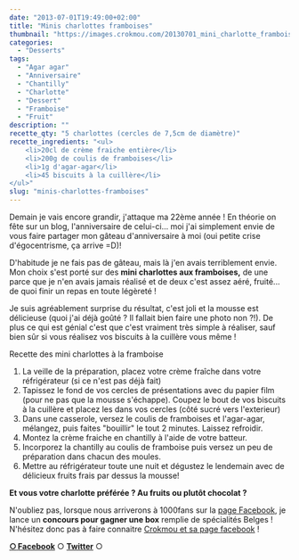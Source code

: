 ```yaml
---
date: "2013-07-01T19:49:00+02:00"
title: "Minis charlottes framboises"
thumbnail: "https://images.crokmou.com/20130701_mini_charlotte_framboise_agar_agar_0006.jpg"
categories:
  - "Desserts"
tags:
  - "Agar agar"
  - "Anniversaire"
  - "Chantilly"
  - "Charlotte"
  - "Dessert"
  - "Framboise"
  - "Fruit"
description: ""
recette_qty: "5 charlottes (cercles de 7,5cm de diamètre)"
recette_ingredients: "<ul>
 	<li>20cl de crème fraiche entière</li>
 	<li>200g de coulis de framboises</li>
 	<li>1g d'agar-agar</li>
 	<li>45 biscuits à la cuillère</li>
</ul>"
slug: "minis-charlottes-framboises"
---
```


Demain je vais encore grandir, j'attaque ma 22ème année ! En théorie on fête sur un blog, l'anniversaire de celui-ci... moi j'ai simplement envie de vous faire partager mon gâteau d'anniversaire à moi (oui petite crise d'égocentrisme, ça arrive =D)!

D'habitude je ne fais pas de gâteau, mais là j'en avais terriblement envie. Mon choix s'est porté sur des **mini charlottes aux framboises,** de une parce que je n'en avais jamais réalisé et de deux c'est assez aéré, fruité... de quoi finir un repas en toute légèreté !

Je suis agréablement surprise du résultat, c'est joli et la mousse est délicieuse (quoi j'ai déjà goûté ? Il fallait bien faire une photo non ?!). De plus ce qui est génial c'est que c'est vraiment très simple à réaliser, sauf bien sûr si vous réalisez vos biscuits à la cuillère vous même !

Recette des mini charlottes à la framboise

1.  La veille de la préparation, placez votre crème fraîche dans votre réfrigérateur (si ce n'est pas déjà fait)
2.  Tapissez le fond de vos cercles de présentations avec du papier film (pour ne pas que la mousse s'échappe). Coupez le bout de vos biscuits à la cuillère et placez les dans vos cercles (côté sucré vers l'exterieur)
3.  Dans une casserole, versez le coulis de framboises et l'agar-agar, mélangez, puis faites "bouillir" le tout 2 minutes. Laissez refroidir.
4.  Montez la crème fraiche en chantilly à l'aide de votre batteur.
5.  Incorporez la chantilly au coulis de framboise puis versez un peu de préparation dans chacun des moules.
6.  Mettre au réfrigérateur toute une nuit et dégustez le lendemain avec de délicieux fruits frais par dessus la mousse!

**Et vous votre charlotte préférée ? Au fruits ou plutôt chocolat ?**

N'oubliez pas, lorsque nous arriverons à 1000fans sur la [page Facebook](https://www.facebook.com/pages/CroKMou/148093255259077), je lance un **concours pour gagner une box** remplie de spécialités Belges ! N'hésitez donc pas à faire connaitre [Crokmou et sa page facebook](https://www.facebook.com/pages/CroKMou/148093255259077) !

[**○<span style="font-size: xx-small; margin: 0px; outline: 0px; padding: 0px;"><span style="font-family: Arial, Helvetica, sans-serif; margin: 0px; outline: 0px; padding: 0px;"> </span></span>Facebook**](https://www.facebook.com/pages/CroKMou/148093255259077) ○ [**Twitter**](https://twitter.com/Crokmou) ○

 